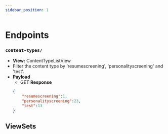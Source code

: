 ```yaml
---
sidebar_position: 1
---
```


# Endpoints

### `content-types/`
- **View:** ContentTypeListView
- Filter the content type by 'resumescreening', 'personalityscreening' and 'test'.
- **Payload**
    - GET
    **Response**
    ```json
    {
        "resumescreening":1, 
        "personalityscreening":23,
        "test":13
    }
    ```

## ViewSets